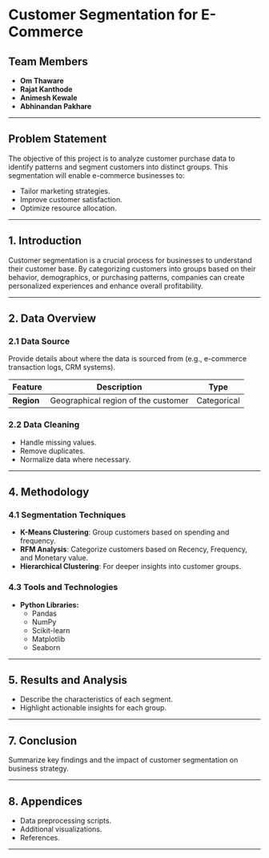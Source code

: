 # Customer Segmentation for E-Commerce

## Team Members
- **Om Thaware**
- **Rajat Kanthode**
- **Animesh Kewale**
- **Abhinandan Pakhare**

---

## Problem Statement
The objective of this project is to analyze customer purchase data to identify patterns and segment customers into distinct groups. This segmentation will enable e-commerce businesses to:
- Tailor marketing strategies.
- Improve customer satisfaction.
- Optimize resource allocation.

---

## 1. Introduction
Customer segmentation is a crucial process for businesses to understand their customer base. By categorizing customers into groups based on their behavior, demographics, or purchasing patterns, companies can create personalized experiences and enhance overall profitability.

---

## 2. Data Overview

### 2.1 Data Source
Provide details about where the data is sourced from (e.g., e-commerce transaction logs, CRM systems).

| Feature       | Description                                | Type        |
|---------------|--------------------------------------------|-------------|
| **Region**    | Geographical region of the customer       | Categorical |

### 2.2 Data Cleaning
- Handle missing values.
- Remove duplicates.
- Normalize data where necessary.

---

## 4. Methodology

### 4.1 Segmentation Techniques
- **K-Means Clustering**: Group customers based on spending and frequency.
- **RFM Analysis**: Categorize customers based on Recency, Frequency, and Monetary value.
- **Hierarchical Clustering**: For deeper insights into customer groups.

### 4.3 Tools and Technologies
- **Python Libraries:**
  - Pandas
  - NumPy
  - Scikit-learn
  - Matplotlib
  - Seaborn

---

## 5. Results and Analysis
- Describe the characteristics of each segment.
- Highlight actionable insights for each group.

---

## 7. Conclusion
Summarize key findings and the impact of customer segmentation on business strategy.

---

## 8. Appendices
- Data preprocessing scripts.
- Additional visualizations.
- References.

---
